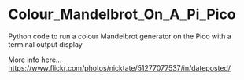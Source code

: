 # Colour_Mandelbrot_On_A_Pi_Pico
Python code to run a colour Mandelbrot generator on the Pico with a terminal output display

More info here... 
https://www.flickr.com/photos/nicktate/51277077537/in/dateposted/
